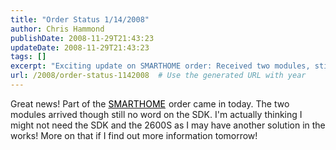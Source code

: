 ```yaml
---
title: "Order Status 1/14/2008"
author: Chris Hammond
publishDate: 2008-11-29T21:43:23
updateDate: 2008-11-29T21:43:23
tags: []
excerpt: "Exciting update on SMARTHOME order: Received two modules, still waiting on SDK. Considering alternative solution - stay tuned for details tomorrow!"
url: /2008/order-status-1142008  # Use the generated URL with year
---
```

<p>Great news! Part of the <a href="https://click.linksynergy.com/fs-bin/click?id=5s9KOchWgxI&amp;offerid=128527.10000181&amp;type=3&amp;subid=0" target="_blank"><font color="#000000">SMARTHOME</font></a><img height="1" alt="" src="https://ad.linksynergy.com/fs-bin/show?id=5s9KOchWgxI&amp;bids=128527.10000181&amp;type=3&amp;subid=0" width="1" border="0" /> order came in today. The two modules arrived though still no word on the SDK. I'm actually thinking I might not need the SDK and the 2600S as I may have another solution in the works! More on that if I find out more information tomorrow!</p>

